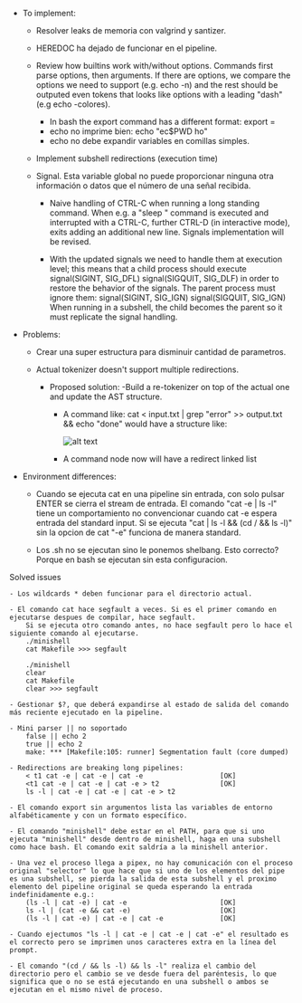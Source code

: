 
* To implement:

	- Resolver leaks de memoria con valgrind y santizer.

	- HEREDOC ha dejado de funcionar en el pipeline.

	- Review how builtins work with/without options. Commands first parse options, then arguments. If there are options, we compare the options we need to support (e.g. echo -n) and the rest should be outputed even tokens that looks like options with a leading "dash" (e.g echo -colores).

		+ In bash the export command has a different format:
			export <key>=<value>
		+ echo no imprime bien:
			echo "ec$PWD ho"
		+ echo no debe expandir variables en comillas simples.

	- Implement subshell redirections (execution time)

	- Signal. Esta variable global no puede proporcionar ninguna otra información o datos que el número de una señal recibida.

		+ Naive handling of CTRL-C when running a long standing command. When e.g. a "sleep <seconds>" command is executed and interrupted with a CTRL-C, further CTRL-D (in interactive mode), exits adding an additional new line. Signals implementation will be revised.

		+ With the updated signals we need to handle them at execution level; this means
		that a child process should execute 
			signal(SIGINT, SIG_DFL)
			signal(SIGQUIT, SIG_DLF)
		in order to restore the behavior of the signals. 
		The parent process must ignore them:
			signal(SIGINT, SIG_IGN)
			signal(SIGQUIT, SIG_IGN)
		When running in a subshell, the child becomes the parent so it must replicate the signal handling. 

* Problems:

	- Crear una super estructura para disminuir cantidad de parametros.

	- Actual tokenizer doesn't support multiple redirections.

		+ Proposed solution:
			-Build a re-tokenizer on top of the actual one and update the AST structure.

			- A command like: cat < input.txt | grep "error" >> output.txt && echo "done" would have a structure like:

				![alt text](https://github.com/juandfloresm/minishare/blob/d280cd03d52180b5d4134df3951b1f946d357e49/resources/red.png)

			- A command node now will have a redirect linked list


* Environment differences:

	- Cuando se ejecuta cat en una pipeline sin entrada, con solo pulsar ENTER se cierra el stream de entrada. El comando "cat -e | ls -l" tiene un comportamiento no convencionar cuando cat -e espera entrada del standard input. Si se ejecuta "cat | ls -l && (cd / && ls -l)" sin la opcion de cat "-e" funciona de manera standard.

	- Los .sh no se ejecutan sino le ponemos shelbang. Esto correcto? Porque en bash se ejecutan sin esta configuracion.


Solved issues

	- Los wildcards * deben funcionar para el directorio actual.

	- El comando cat hace segfault a veces. Si es el primer comando en ejecutarse despues de compilar, hace segfault.
		Si se ejecuta otro comando antes, no hace segfault pero lo hace el siguiente comando al ejecutarse.
		./minishell
		cat Makefile >>> segfault

		./minishell
		clear
		cat Makefile
		clear >>> segfault

	- Gestionar $?, que deberá expandirse al estado de salida del comando más reciente ejecutado en la pipeline.

	- Mini parser || no soportado
		false || echo 2
		true || echo 2
		make: *** [Makefile:105: runner] Segmentation fault (core dumped)

	- Redirections are breaking long pipelines:
		< t1 cat -e | cat -e | cat -e					[OK]
		<t1 cat -e | cat -e | cat -e > t2				[OK]
		ls -l | cat -e | cat -e | cat -e > t2

	- El comando export sin argumentos lista las variables de entorno alfabéticamente y con un formato específico.

	- El comando "minishell" debe estar en el PATH, para que si uno ejecuta "minishell" desde dentro de minishell, haga en una subshell como hace bash. El comando exit saldría a la minishell anterior.

	- Una vez el proceso llega a pipex, no hay comunicación con el proceso original "selector" lo que hace que si uno de los elementos del pipe es una subshell, se pierda la salida de esta subshell y el proximo elemento del pipeline original se queda esperando la entrada indefinidamente e.g.:
		(ls -l | cat -e) | cat -e						[OK]
		ls -l | (cat -e && cat -e)						[OK]
		(ls -l | cat -e) | cat -e | cat -e				[OK]

	- Cuando ejectumos "ls -l | cat -e | cat -e | cat -e" el resultado es el correcto pero se imprimen unos caracteres extra en la línea del prompt.

	- El comando "(cd / && ls -l) && ls -l" realiza el cambio del directorio pero el cambio se ve desde fuera del paréntesis, lo que significa que o no se está ejecutando en una subshell o ambos se ejecutan en el mismo nivel de proceso.
